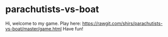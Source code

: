# parachutists-vs-boat

Hi, welcome to my game.
Play here: https://rawgit.com/shirs/parachutists-vs-boat/master/game.html
Have fun!
